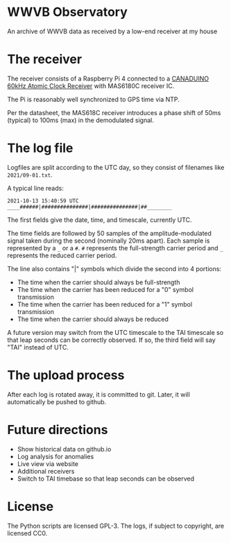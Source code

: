 # WWVB Observatory

An archive of WWVB data as received by a low-end receiver at my house

# The receiver

The receiver consists of a Raspberry Pi 4 connected to a [CANADUINO 60kHz Atomic Clock Receiver](https://www.universal-solder.ca/product/canaduino-60khz-atomic-clock-receiver-module-wwvb-msf-jjy60/) with MAS6180C receiver IC.

The Pi is reasonably well synchronized to GPS time via NTP.

Per the datasheet, the MAS618C receiver introduces a phase shift of 50ms
(typical) to 100ms (max) in the demodulated signal.

# The log file

Logfiles are split according to the UTC day, so they consist of filenames like `2021/09-01.txt`.

A typical line reads:
```
2021-10-13 15:40:59 UTC ____######|###############|###############|##________
```
The first fields give the date, time, and timescale, currently UTC.

The time fields are followed by 50 samples of the
amplitude-modulated signal taken during the second (nominally 20ms apart). Each
sample is represented by a `_` or a `#`. `#` represents the full-strength
carrier period and `_` represents the reduced carrier period.

The line also contains "|" symbols which divide the second into 4 portions:
 * The time when the carrier should always be full-strength
 * The time when the carrier has been reduced for a "0" symbol transmission
 * The time when the carrier has been reduced for a "1" symbol transmission
 * The time when the carrier should always be reduced

A future version may switch from the UTC timescale to the TAI timescale so that
leap seconds can be correctly observed.  If so, the third field will say "TAI" instead of UTC.

# The upload process

After each log is rotated away, it is committed to git.  Later, it will automatically be pushed to github.

# Future directions

 - Show historical data on github.io
 - Log analysis for anomalies
 - Live view via website
 - Additional receivers
 - Switch to TAI timebase so that leap seconds can be observed

# License

The Python scripts are licensed GPL-3.  The logs, if subject to copyright, are
licensed CC0.
